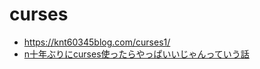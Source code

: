 # curses

* <https://knt60345blog.com/curses1/>
* [n十年ぶりにcurses使ったらやっぱいいじゃんっていう話](https://qiita.com/floatnflow/items/1710b0bdd529e4e3a28a)
